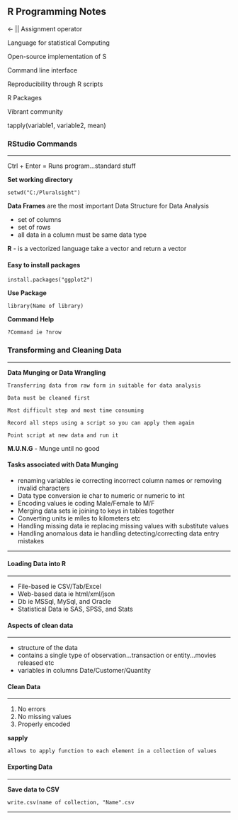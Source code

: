 R Programming Notes
---

<- || Assignment operator

Language for statistical Computing

Open-source implementation of S

Command line interface

Reproducibility through R scripts

R Packages

Vibrant community

tapply(variable1, variable2, mean)


### RStudio Commands
---

Ctrl + Enter = Runs program...standard stuff 

**Set working directory**

	setwd("C:/Pluralsight")

**Data Frames** are the most important Data Structure for Data Analysis

- set of columns
- set of rows
- all data in a column must be same data type

**R** - is a vectorized language 
	take a vector and return a vector
	
#### Easy to install packages
	
	install.packages("ggplot2")

**Use Package**

	library(Name of library)

**Command Help**

	?Command ie ?nrow

### Transforming and Cleaning Data
---
**Data Munging or Data Wrangling**

	Transferring data from raw form in suitable for data analysis

	Data must be cleaned first

	Most difficult step and most time consuming

	Record all steps using a script so you can apply them again

	Point script at new data and run it

**M.U.N.G** - Munge until no good

#### Tasks associated with Data Munging

- renaming variables ie correcting incorrect column names or removing invalid characters
- Data type conversion ie char to numeric or numeric to int
- Encoding values ie coding Male/Female to M/F
- Merging data sets ie joining to keys in tables together
- Converting units ie miles to kilometers etc
- Handling missing data ie replacing missing values with substitute values
- Handling anomalous data ie handling detecting/correcting data entry mistakes 
---
#### Loading Data into R
---

- File-based ie CSV/Tab/Excel
- Web-based data ie html/xml/json
- Db ie MSSql, MySql, and Oracle
- Statistical Data ie SAS, SPSS, and Stats

#### Aspects of clean data
---

- structure of the data
- contains a single type of observation...transaction or entity...movies released etc
- variables in columns Date/Customer/Quantity

#### Clean Data
---

1. No errors
2. No missing values
3. Properly encoded

**sapply**

	allows to apply function to each element in a collection of values

#### Exporting Data
---

**Save data to CSV**

	write.csv(name of collection, "Name".csv
---